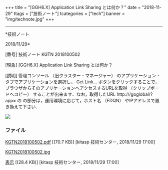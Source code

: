 ﻿+++
title = "[GGH6.X] Application Link Sharing とは何か？"
date = "2018-11-29"
ttags = ["技術ノート"]
tcategories = ["tech"]
banner = "img/technote.jpg"
+++

-----------------------------------------------------------------------------------------------------------------------------

*技術ノート

2018/11/29*


[番号]
技術ノート KGTN 2018100502

[現象]
[GGH6.X] Application Link Sharing とは何か？

[説明]
管理コンソール （旧クラスター・マネージャー）
のアプリケーション・タブでアプリケーションを選択し， Get Link...
ボタンをクリックすることで，ブラウザからそのアプリケーションへアクセスするURLを取得
（クリップボードへコピー） することが出来ます．なお，取得したURL
http:///goglobal/?app= の の部分は，運用環境に応じて，ホスト名 （FDQN）
やIPアドレスで置き換えて下さい．

![](http://techreport.kitasp.net/attachments/download/4191/KGTN2018100502.jpg)


### ファイル

 
 


[KGTN2018100502.pdf](http://techreport.kitasp.net/attachments/download/4190/KGTN2018100502.pdf)
 [(70.7 KB)] [kitasp 技術センター, 2018/11/29
17:00]

[KGTN2018100502.jpg](http://techreport.kitasp.net/attachments/download/4191/KGTN2018100502.jpg)

[表示](http://techreport.kitasp.net/attachments/4191/KGTN2018100502.jpg "表示")
 [(28.4 KB)] [kitasp 技術センター, 2018/11/29
17:00]


 


 

